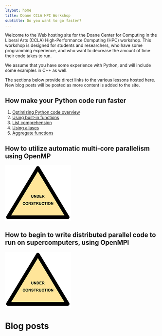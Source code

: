 ```yaml
---
layout: home
title: Doane CCLA HPC Workshop
subtitle: Do you want to go faster? 
---
```


Welcome to the Web hosting site for the Doane Center for Computing in the Liberal Arts
(CCLA) High-Performance Computing (HPC) workshop. This workshop is designed for 
students and researchers, who have some programming experience, and who want to 
decrease the amount of time their code takes to run. 

We assume that you have some experience with Python, and will include some examples
in C++ as well. 

The sections below provide direct links to the various lessons hosted here. New blog posts 
will be posted as more content is added to the site. 

## How make your Python code run faster

1. [Optimizing Python code overview](./pages/optimizing-python-overview/index.html)
2. [Using built-in functions](../pages/optimizing-python-built-ins/index.html)
3. [List comprehension](../pages/optimizing-python-list-comprehension/index.html)
4. [Using aliases](../pages/optimizing-python-function-alias/index.html)
5. [Aggregate functions](../pages/optimizing-python-function-aggregate/index.html)

## How to utilize automatic multi-core parallelism using OpenMP

![Under Construction](./assets/img/UNDER_CONSTRUCTION_ICON.png)

## How to begin to write distributed parallel code to run on supercomputers, using OpenMPI

![Under Construction](./assets/img/UNDER_CONSTRUCTION_ICON.png)

# Blog posts
